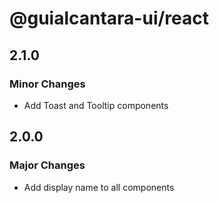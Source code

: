 # @guialcantara-ui/react

## 2.1.0

### Minor Changes

- Add Toast and Tooltip components

## 2.0.0

### Major Changes

- Add display name to all components
